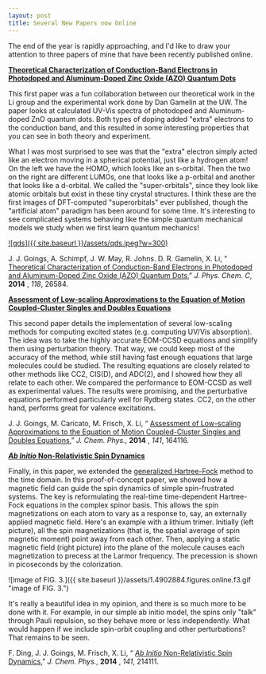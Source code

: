 ```yaml
--- 
layout: post 
title: Several New Papers now Online 
---
```


The end of the year is rapidly approaching, and I'd like to draw your attention to three papers of mine that have been recently published online.

**[Theoretical Characterization of Conduction-Band Electrons in Photodoped and Aluminum-Doped Zinc Oxide (AZO) Quantum Dots](http://pubs.acs.org/doi/abs/10.1021/jp5090229)**

This first paper was a fun collaboration between our theoretical work in the Li group and the experimental work done by Dan Gamelin at the UW. The paper looks at calculated UV-Vis spectra of photodoped and Aluminum-doped ZnO quantum dots. Both types of doping added "extra" electrons to the conduction band, and this resulted in some interesting properties that you can see in both theory and experiment.

What I was most surprised to see was that the "extra" electron simply acted like an electron moving in a spherical potential, just like a hydrogen atom! On the left we have the HOMO, which looks like an s-orbital. Then the two on the right are different LUMOs, one that looks like a p-orbital and another that looks like a d-orbital. We called the "super-orbitals", since they look like atomic orbitals but exist in these tiny crystal structures. I think these are the first images of DFT-computed "superorbitals" ever published, though the "artificial atom" paradigm has been around for some time. It's interesting to see complicated systems behaving like the simple quantum mechanical models we study when we first learn quantum mechanics!

[![qds]({{ site.baseurl }}/assets/qds.jpeg?w=300)](https://joshuagoings.files.wordpress.com/2014/12/qds.jpeg)

J. J. Goings, A. Schimpf, J. W. May, R. Johns. D. R. Gamelin, X. Li, “ [Theoretical Characterization of Conduction-Band Electrons in Photodoped and Aluminum-Doped Zinc Oxide (AZO) Quantum Dots](http://pubs.acs.org/doi/abs/10.1021/jp5090229),” _J. Phys. Chem. C_, **2014** , _118_, 26584.

**[Assessment of Low-scaling Approximations to the Equation of Motion Coupled-Cluster Singles and Doubles Equations](http://scitation.aip.org/content/aip/journal/jcp/141/16/10.1063/1.4898709)**

This second paper details the implementation of several low-scaling methods for computing excited states (e.g. computing UV/Vis absorption). The idea was to take the highly accurate EOM-CCSD equations and simplify them using perturbation theory. That way, we could keep most of the accuracy of the method, while still having fast enough equations that large molecules could be studied. The resulting equations are closely related to other methods like CC2, CIS(D), and ADC(2), and I showed how they all relate to each other. We compared the performance to EOM-CCSD as well as experimental values. The results were promising, and the perturbative equations performed particularly well for Rydberg states. CC2, on the other hand, performs great for valence excitations.

J. J. Goings, M. Caricato, M. Frisch, X. Li, “ [Assessment of Low-scaling Approximations to the Equation of Motion Coupled-Cluster Singles and Doubles Equations](http://scitation.aip.org/content/aip/journal/jcp/141/16/10.1063/1.4898709),” _J. Chem. Phys._, **2014** , _141_, 164116.

**[_Ab Initio_ Non-Relativistic Spin Dynamics](http://scitation.aip.org/content/aip/journal/jcp/141/21/10.1063/1.4902884)**

Finally, in this paper, we extended the [generalized Hartree-Fock](http://joshuagoings.wordpress.com/2014/10/14/broken-symmetries-in-hartree-fock/ "Broken Symmetries in Hartree-Fock") method to the time domain. In this proof-of-concept paper, we showed how a magnetic field can guide the spin dynamics of simple spin-frustrated systems. The key is reformulating the real-time time-dependent Hartree-Fock equations in the complex spinor basis. This allows the spin magnetizations on each atom to vary as a response to, say, an externally applied magnetic field. Here's an example with a lithium trimer. Initially (left picture), all the spin magnetizations (that is, the spatial average of spin magnetic moment) point away from each other. Then, applying a static magnetic field (right picture) into the plane of the molecule causes each magnetization to precess at the Larmor frequency. The precession is shown in picoseconds by the colorization.

![image of FIG. 3.]({{ site.baseurl }}/assets/1.4902884.figures.online.f3.gif "image of FIG. 3.")

It's really a beautiful idea in my opinion, and there is so much more to be done with it. For example, in our simple ab initio model, the spins only "talk" through Pauli repulsion, so they behave more or less independently. What would happen if we include spin-orbit coupling and other perturbations? That remains to be seen.

F. Ding, J. J. Goings, M. Frisch, X. Li, “ [_Ab Initio_ Non-Relativistic Spin Dynamics](http://scitation.aip.org/content/aip/journal/jcp/141/21/10.1063/1.4902884),” _J. Chem. Phys._, **2014** , _141_, 214111.

